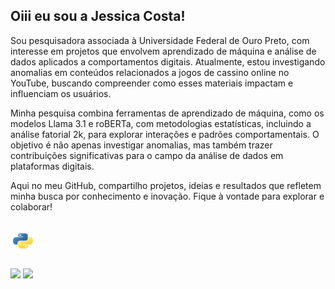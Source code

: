 ## Oiii eu sou a Jessica Costa!

Sou pesquisadora associada à Universidade Federal de Ouro Preto, com interesse em projetos que envolvem aprendizado de máquina e análise de dados aplicados a comportamentos digitais. Atualmente, estou investigando anomalias em conteúdos relacionados a jogos de cassino online no YouTube, buscando compreender como esses materiais impactam e influenciam os usuários.

Minha pesquisa combina ferramentas de aprendizado de máquina, como os modelos Llama 3.1 e roBERTa, com metodologias estatísticas, incluindo a análise fatorial 2k, para explorar interações e padrões comportamentais. O objetivo é não apenas investigar anomalias, mas também trazer contribuições significativas para o campo da análise de dados em plataformas digitais.

Aqui no meu GitHub, compartilho projetos, ideias e resultados que refletem minha busca por conhecimento e inovação. Fique à vontade para explorar e colaborar!

<div style="display: inline_block"><br>
  <img align="center" alt="Jessi-Python" height="30" width="40" src="https://raw.githubusercontent.com/devicons/devicon/master/icons/python/python-original.svg">
</div>
  
  ##
 
<div>
  <a href = "mailto:jessicasousacosta97@gmail.com"><img src="https://img.shields.io/badge/-Gmail-%23333?style=for-the-badge&logo=gmail&logoColor=white" target="_blank"></a>
  <a href="https://www.linkedin.com/in/jessjca" target="_blank"><img src="https://img.shields.io/badge/-LinkedIn-%230077B5?style=for-the-badge&logo=linkedin&logoColor=white" target="_blank"></a> 
  
</div>
